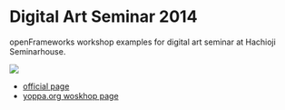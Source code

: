 Digital Art Seminar 2014
==========

openFrameworks workshop examples for digital art seminar at Hachioji Seminarhouse.

![](http://i1.wp.com/yoppa.org/wp-content/uploads/2014/10/seminarhouse2.jpg?zoom=2&resize=1024%2C546)

- [official page](http://i1.wp.com/yoppa.org/wp-content/uploads/2014/10/seminarhouse2.jpg?zoom=2&resize=1024%2C546)
- [yoppa.org woskhop page ](http://yoppa.org/digitalartseminar14)
